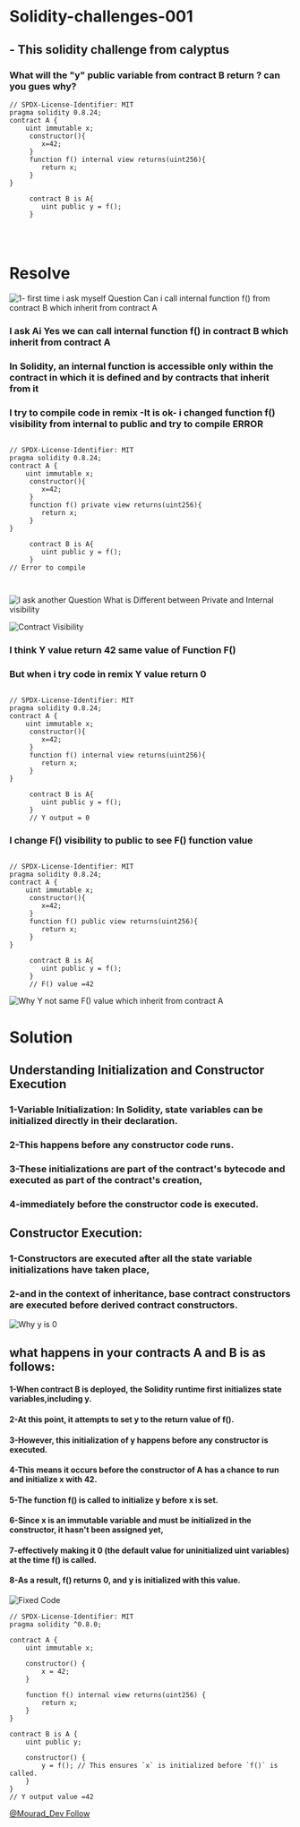 # Solidity-challenges-001
## - This solidity challenge from calyptus
### What will the "y" public variable from contract B return ? can you gues why?
```solidity
// SPDX-License-Identifier: MIT
pragma solidity 0.8.24;
contract A {
    uint immutable x;
     constructor(){
        x=42;
     }
     function f() internal view returns(uint256){
        return x;
     }
}

     contract B is A{
        uint public y = f();
     }




```
# Resolve 
![1- first time i ask myself Question Can i call internal function f() from contract B which inherit from contract A](https://github.com/Mahmoud-Mourad-Dev/Solidity-challenges-001/assets/35864731/71e2aa97-a9af-4da7-8a09-71be5bf04340)

### I ask Ai Yes we can call  internal function f() in contract B which inherit from contract A 
### In Solidity, an internal function is accessible only within the contract in which it is defined and by contracts that inherit from it
### I try to compile code in remix -It is ok- i changed function f() visibility from internal to public and try to compile ERROR
```solidity

// SPDX-License-Identifier: MIT
pragma solidity 0.8.24;
contract A {
    uint immutable x;
     constructor(){
        x=42;
     }
     function f() private view returns(uint256){
        return x;
     }
}

     contract B is A{
        uint public y = f();
     }
// Error to compile 



```
![I ask another Question What is Different between Private and Internal visibility ](https://github.com/Mahmoud-Mourad-Dev/Solidity-challenges-001/assets/35864731/0b5a712d-e230-42a4-aa94-51fbacf75dd7)

![Contract Visibility](https://github.com/Mahmoud-Mourad-Dev/Solidity-challenges-001/assets/35864731/02bdd613-61d6-433b-bd13-9f421abfa874)

### I think Y value return 42 same value of Function F()
### But when i try code in remix Y value return 0 
```solidity

// SPDX-License-Identifier: MIT
pragma solidity 0.8.24;
contract A {
    uint immutable x;
     constructor(){
        x=42;
     }
     function f() internal view returns(uint256){
        return x;
     }
}

     contract B is A{
        uint public y = f();
     } 
     // Y output = 0

```
### I change F() visibility to public to see F() function value

```solidity

// SPDX-License-Identifier: MIT
pragma solidity 0.8.24;
contract A {
    uint immutable x;
     constructor(){
        x=42;
     }
     function f() public view returns(uint256){
        return x;
     }
}

     contract B is A{
        uint public y = f();
     } 
     // F() value =42
```
![Why Y not same F() value which inherit from contract A](https://github.com/Mahmoud-Mourad-Dev/Solidity-challenges-001/assets/35864731/c42e1d3f-c651-4447-86ed-9e1017cc53c2)

# Solution
## Understanding Initialization and Constructor Execution
### 1-Variable Initialization: In Solidity, state variables can be initialized directly in their declaration. 
### 2-This happens before any constructor code runs. 
### 3-These initializations are part of the contract's bytecode and executed as part of the contract's creation,
### 4-immediately before the constructor code is executed.
## Constructor Execution:
### 1-Constructors are executed after all the state variable initializations have taken place,
### 2-and in the context of inheritance, base contract constructors are executed before derived contract constructors.

![Why y is 0](https://github.com/Mahmoud-Mourad-Dev/Solidity-challenges-001/assets/35864731/2b6eaba1-6642-4666-bef4-62d3418d3be4)

## what happens in your contracts A and B is as follows:
#### 1-When contract B is deployed, the Solidity runtime first initializes state variables,including y. 
#### 2-At this point, it attempts to set y to the return value of f().
#### 3-However, this initialization of y happens before any constructor is executed.
#### 4-This means it occurs before the constructor of A has a chance to run and initialize x with 42.
#### 5-The function f() is called to initialize y before x is set.
#### 6-Since x is an immutable variable and must be initialized in the constructor, it hasn't been assigned yet, 
#### 7-effectively making it 0 (the default value for uninitialized uint variables) at the time f() is called.
#### 8-As a result, f() returns 0, and y is initialized with this value.
![Fixed Code](https://github.com/Mahmoud-Mourad-Dev/Solidity-challenges-001/assets/35864731/6e059a65-22a3-48d3-9888-9181812e023d)

```solidity
// SPDX-License-Identifier: MIT
pragma solidity ^0.8.0;

contract A {
    uint immutable x;

    constructor() {
        x = 42;
    }

    function f() internal view returns(uint256) {
        return x;
    }
}

contract B is A {
    uint public y;

    constructor() {
        y = f(); // This ensures `x` is initialized before `f()` is called.
    }
}
// Y output value =42
```

[@Mourad_Dev Follow
](https://twitter.com/Mourad_Dev)







